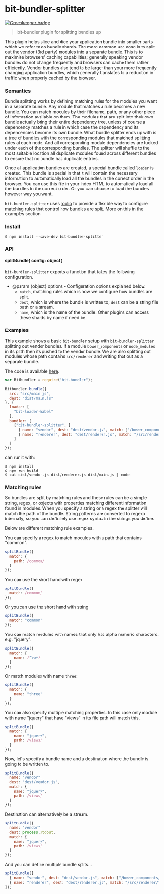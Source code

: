 # bit-bundler-splitter

[![Greenkeeper badge](https://badges.greenkeeper.io/MiguelCastillo/bit-bundler-splitter.svg)](https://greenkeeper.io/)
> bit-bundler plugin for splitting bundles up

This plugin helps slice and dice your application bundle into smaller parts which we refer to as bundle shards. The more common use case is to split out the vendor (3rd party) modules into a separate bundle. This is to maximize browsers' caching capabilities; generally speaking vendor bundles do not change frequently and browsers can cache them rather efficiently. Vendor bundles also tend to be larger than your more frequently changing application bundles, which generally translates to a reduction in traffic when properly cached by the browser.


### Semantics

Bundle splitting works by defining matching rules for the modules you want in a separate bundle. Any module that matches a rule becomes a new bundle. You can match modules by their filename, path, or any other piece of information available on them. The modules that are split into their own bundle actually bring their entire dependency tree, unless of course a dependency matches a rule in which case the dependency and its dependencies become its own bundle. What bundle splitter ends up with is a tree of bundles with the corresponding modules that matched splitting rules at each node. And all corresponding module dependencies are tucked under each of the corresponding bundles. The splitter will shuffle to the most suitable location all duplicate modules found across different bundles to ensure that no bundle has duplicate entries.

Once all application bundles are created, a special bundle called `loader` is created. This bundle is special in that it will contain the necessary information to automatically load all the bundles in the correct order in the browser. You can use this file in your index HTML to automatically load all the bundles in the correct order. Or you can choose to load the bundles however way you want.

`bit-bundler-splitter` uses [roolio](https://github.com/MiguelCastillo/roolio) to provide a flexible way to configure matching rules that control how bundles are split. More on this in the examples section.


### Install

```
$ npm install --save-dev bit-bundler-splitter
```


### API

#### splitBundle( config: object )

`bit-bundler-splitter` exports a function that takes the following configuration.

- @param {object} options - Configuration options explained below.
  - `match`, matching rules which is how we configure how bundles are split.
  - `dest`, which is where the bundle is written to; `dest` can be a string file path or a stream.
  - `name`, which is the name of the bundle. Other plugins can access these shards by name if need be.


### Examples

This example shows a basic `bit-bundler` setup with `bit-bundler-splitter` splitting out vendor bundles. If a module `bower_components` or `node_modules` in its path then its pushed to the vendor bundle. We are also splitting out modules whose path contains `src/renderer` and writing that out as a separate bundle.

The code is available [here](https://github.com/MiguelCastillo/bit-bundler-splitter/tree/master/examples/renderer).

``` javascript
var Bitbundler = require("bit-bundler");

Bitbundler.bundle({
  src: "src/main.js",
  dest: "dist/main.js"
}, {
  loader: [
    "bit-loader-babel"
  ],
  bundler: [
    ["bit-bundler-splitter", [
      { name: "vendor", dest: "dest/vendor.js", match: ["/bower_components/", "/node_modules/"] },
      { name: "renderer", dest: "dest/renderer.js", match: "/src/renderer/" } ]
    ]
  ]
});
```

can run it with:

```
$ npm install
$ npm run build
$ cat dist/vendor.js dist/renderer.js dist/main.js | node
```


### Matching rules


So bundles are split by matching rules and these rules can be a simple string, regex, or objects with properties matching different information found in modules. When you specify a string or a regex the splitter will match the path of the bundle. String patterns are converted to regexp internally, so you can definitely use regex syntax in the strings you define.


Below are different matching rule examples.

You can specify a regex to match modules with a path that contains "common".

``` javascript
splitBundle({
  match: {
    path: /common/
  }
});
```

You can use the short hand with regex

``` javascript
splitBundle({
  match: /common/
});
```

Or you can use the short hand with string

``` javascript
splitBundle({
  match: "common"
});
```


You can match modules with names that only has alpha numeric characters. e.g. "jquery".

``` javascript
splitBundle({
  match: {
    name: /^\w+/
  }
});
```

Or match modules with name `three`:

``` javascript
splitBundle({
  match: {
    name: "three"
  }
});
```


You can also specify multiple matching properties. In this case only module with name "jquery" that have "views" in its file path will match this.

``` javascript
splitBundle({
  match: {
    name: "jquery",
    path: /views/
  }
});
```

Now, let's specify a bundle name and a destination where the bundle is going to be written to.

``` javascript
splitBundle({
  name: "vendor",
  dest: "dest/vendor.js",
  match: {
    name: "jquery",
    path: /views/
  }
});
```

Destination can alternatively be a stream.

``` javascript
splitBundle({
  name: "vendor",
  dest: process.stdout,
  match: {
    name: "jquery",
    path: /views/
  }
});
```

And you can define multiple bundle splits...

``` javascript
splitBundle([
  { name: "vendor", dest: "dest/vendor.js", match: ["/bower_components/", "/node_modules/"] },
  { name: "renderer", dest: "dest/renderer.js", match: "/src/renderer/" }
]);
```
